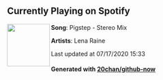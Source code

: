 ## Currently Playing on Spotify

[<img align="left" width="100" src="https://i.scdn.co/image/ab67616d00001e022d8b1ba2af5670ae17f81a4c">](https://open.spotify.com/album/0Q4LP9lkODPwHGCXZJJ3Rz)

**Song**: Pigstep - Stereo Mix

**Artists**: Lena Raine

Last updated at 07/17/2020 15:33

#### Generated with [20chan/github-now](https://github.com/20chan/github-now)